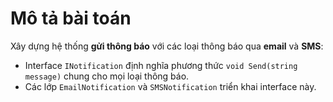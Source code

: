 # Mô tả bài toán

Xây dựng hệ thống **gửi thông báo** với các loại thông báo qua **email** và **SMS**:
* Interface ```INotification``` định nghĩa phương thức ```void Send(string message)``` chung cho mọi loại thông báo.
* Các lớp ```EmailNotification``` và ```SMSNotification``` triển khai interface này.